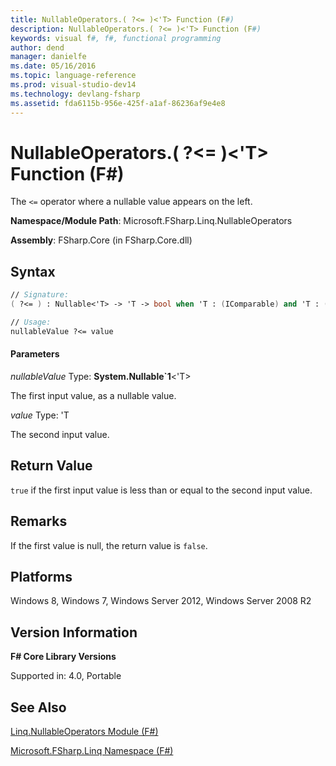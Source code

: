 ```yaml
---
title: NullableOperators.( ?<= )<'T> Function (F#)
description: NullableOperators.( ?<= )<'T> Function (F#)
keywords: visual f#, f#, functional programming
author: dend
manager: danielfe
ms.date: 05/16/2016
ms.topic: language-reference
ms.prod: visual-studio-dev14
ms.technology: devlang-fsharp
ms.assetid: fda6115b-956e-425f-a1af-86236af9e4e8
---
```


# NullableOperators.( ?<= )<'T> Function (F#)

The `<=` operator where a nullable value appears on the left.

**Namespace/Module Path**: Microsoft.FSharp.Linq.NullableOperators

**Assembly**: FSharp.Core (in FSharp.Core.dll)


## Syntax

```fsharp
// Signature:
( ?<= ) : Nullable<'T> -> 'T -> bool when 'T : (IComparable) and 'T : (new : unit ->  'T) and 'T : struct and 'T :> ValueType

// Usage:
nullableValue ?<= value
```

#### Parameters
*nullableValue*
Type: **System.Nullable&#96;1**&lt;'T&gt;


The first input value, as a nullable value.


*value*
Type: 'T


The second input value.

## Return Value
`true` if the first input value is less than or equal to the second input value.


## Remarks
If the first value is null, the return value is `false`.


## Platforms
Windows 8, Windows 7, Windows Server 2012, Windows Server 2008 R2

## Version Information
**F# Core Library Versions**

Supported in: 4.0, Portable

## See Also
[Linq.NullableOperators Module &#40;F&#35;&#41;](Linq.NullableOperators-Module-%5BFSharp%5D.md)

[Microsoft.FSharp.Linq Namespace &#40;F&#35;&#41;](Microsoft.FSharp.Linq-Namespace-%5BFSharp%5D.md)

